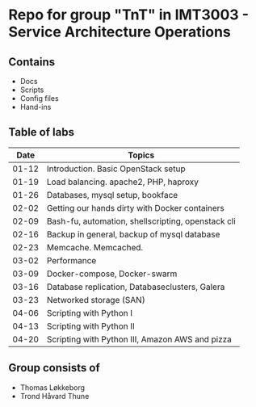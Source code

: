 # Repo for group "TnT" in IMT3003 - Service Architecture Operations

## Contains

* Docs
* Scripts
* Config files
* Hand-ins

## Table of labs

Date        | Topics
------------| --------------------------------------------------
01-12       | Introduction. Basic OpenStack setup
01-19       | Load balancing. apache2, PHP, haproxy
01-26       | Databases, mysql setup, bookface
02-02       | Getting our hands dirty with Docker containers
02-09       | Bash-fu, automation, shellscripting, openstack cli
02-16       | Backup in general, backup of mysql database
02-23       | Memcache. Memcached.
03-02       | Performance
03-09       | Docker-compose, Docker-swarm
03-16       | Database replication, Databaseclusters, Galera
03-23       | Networked storage (SAN)
04-06       | Scripting with Python I
04-13       | Scripting with Python II
04-20	    | Scripting with Python III, Amazon AWS and pizza

## Group consists of

* Thomas Løkkeborg
* Trond Håvard Thune
